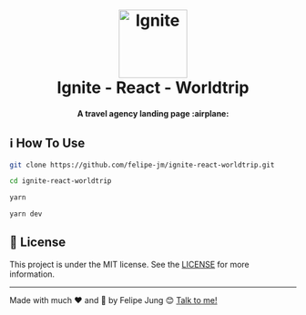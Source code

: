 <h1 align="center">
    <img width="120" alt="Ignite" src="https://res.cloudinary.com/dqcqifjms/image/upload/v1615216700/felipejung/ignite.png" />
    <br>
    Ignite - React - Worldtrip
</h1>

<h4 align="center">
  A travel agency landing page :airplane:
</h4>

## :information_source: How To Use

```bash
git clone https://github.com/felipe-jm/ignite-react-worldtrip.git

cd ignite-react-worldtrip

yarn

yarn dev
```

## :memo: License

This project is under the MIT license. See the [LICENSE](https://github.com/felipe-jm/ignite-react-worldtrip/blob/master/LICENSE) for more information.

---

Made with much :heart: and :muscle: by Felipe Jung :blush: <a href="https://www.linkedin.com/in/felipe-jung/">Talk to me!</a>

